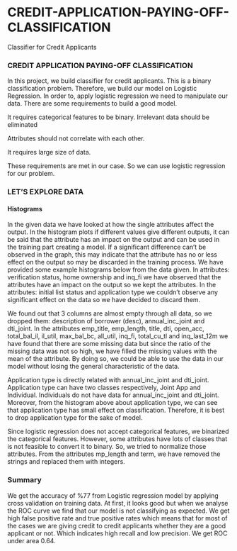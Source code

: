 # CREDIT-APPLICATION-PAYING-OFF-CLASSIFICATION
Classifier for Credit Applicants

### CREDIT APPLICATION PAYING-OFF CLASSIFICATION

In this project, we build classifier for credit applicants. This is a binary classification problem. Therefore, we build our model on Logistic Regression. In order to, apply logistic regression we need to manipulate our data. There are some requirements to build a good model.

It requires categorical features to be binary.
Irrelevant data should be eliminated

Attributes should not correlate with each other.

It requires large size of data.

These requirements are met in our case. So we can use logistic regression for our problem.

### LET’S EXPLORE DATA

#### Histograms

In the given data we have looked at how the single attributes affect the output. In the histogram plots if different values give different outputs, it can be said that the attribute has an impact on the output and can be used in the training part creating a model. If a significant difference can’t be observed in the graph, this may indicate that the attribute has no or less effect on the output so may be discarded in the training process. We have provided some example histograms below from the data given. In attributes: verification status, home ownership and inq_fi we have observed that the attributes have an impact on the output so we kept the attributes. In the attributes: initial list status and application type we couldn’t observe any significant effect on the data so we have decided to discard them.

We found out that 3 columns are almost empty through all data, so we dropped them: description of borrower (desc), annual_inc_joint and dti_joint. In the attributes emp_title, emp_length, title, dti, open_acc, total_bal_il, il_util, max_bal_bc, all_util, inq_fi, total_cu_tl and inq_last_12m we have found that there are some missing data but since the ratio of the missing data was not so high, we have filled the missing values with the mean of the attribute. By doing so, we could be able to use the data in our model without losing the general characteristic of the data.

Application type is directly related with annual_inc_joint and dti_joint. Application type can have two classes respectively, Joint App and Individual. Individuals do not have data for annual_inc_joint and dti_joint. Moreover, from the histogram above about application type, we can see that application type has small effect on classification. Therefore, it is best to drop application type for the sake of model.

Since logistic regression does not accept categorical features, we binarized the categorical features. However, some attributes have lots of classes that is not feasible to convert it to binary. So, we tried to normalize those attributes. From the attributes mp_length and term, we have removed the strings and replaced them with integers.

### Summary

We get the accuracy of %77 from Logistic regression model by applying cross validation on training data. At first, it looks good but when we analyse the ROC curve we find that our model is not classifying as expected. We get high false positive rate and true positive rates which means that for most of the cases we are giving credit to credit applicants whether they are a good applicant or not. Which indicates high recall and low precision. We get ROC under area 0.64.
